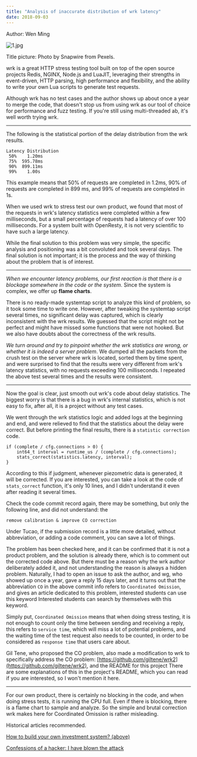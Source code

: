 ```yaml
---
title: "Analysis of inaccurate distribution of wrk latency"
date: 2018-09-03
---  
```


Author: Wen Ming

![1.jpg](https://pic4.zhimg.com/80/v2-596a56dceaf120f846ce07484e4c091b_1440w.jpg)

Title picture: Photo by Snapwire from Pexels.

wrk is a great HTTP stress testing tool built on top of the open source projects Redis, NGINX, Node.js and LuaJIT, leveraging their strengths in event-driven, HTTP parsing, high performance and flexibility, and the ability to write your own Lua scripts to generate test requests.

Although wrk has no test cases and the author shows up about once a year to merge the code, that doesn't stop us from using wrk as our tool of choice for performance and fuzz testing. If you're still using multi-threaded ab, it's well worth trying wrk.

---

The following is the statistical portion of the delay distribution from the wrk results.

    Latency Distribution
     50%    1.20ms
     75%  595.78ms
     90%  899.11ms
     99%    1.00s

This example means that 50% of requests are completed in 1.2ms, 90% of requests are completed in 899 ms, and 99% of requests are completed in 1s.

When we used wrk to stress test our own product, we found that most of the requests in wrk's latency statistics were completed within a few milliseconds, but a small percentage of requests had a latency of over 100 milliseconds. For a system built with OpenResty, it is not very scientific to have such a large latency.

While the final solution to this problem was very simple, the specific analysis and positioning was a bit convoluted and took several days. The final solution is not important; it is the process and the way of thinking about the problem that is of interest.

---

*When we encounter latency problems, our first reaction is that there is a blockage somewhere in the code or the system*. Since the system is complex, we offer up **flame charts**.

There is no ready-made systemtap script to analyze this kind of problem, so it took some time to write one. However, after tweaking the systemtap script several times, no significant delay was captured, which is clearly inconsistent with the wrk results. We guessed that the script might not be perfect and might have missed some functions that were not hooked. But we also have doubts about the correctness of the wrk results.

*We turn around and try to pinpoint whether the wrk statistics are wrong, or whether it is indeed a server problem*. We dumped all the packets from the crush test on the server where wrk is located, sorted them by time spent, and were surprised to find that the results were very different from wrk's latency statistics, with no requests exceeding 100 milliseconds. I repeated the above test several times and the results were consistent.

---

Now the goal is clear, just smooth out wrk's code about delay statistics. The biggest worry is that there is a bug in wrk's internal statistics, which is not easy to fix, after all, it is a project without any test cases.

We went through the wrk statistics logic and added logs at the beginning and end, and were relieved to find that the statistics about the delay were correct. But before printing the final results, there is a `statistic correction` code.

    if (complete / cfg.connections > 0) {
        int64_t interval = runtime_us / (complete / cfg.connections);
        stats_correct(statistics.latency, interval);
    }

According to this if judgment, whenever piezometric data is generated, it will be corrected. If you are interested, you can take a look at the code of `stats_correct` function, it's only 10 lines, and I didn't understand it even after reading it several times.

Check the code commit record again, there may be something, but only the following line, and did not understand: the

    remove calibration & improve CO correction

Under Tucao, if the submission record is a little more detailed, without abbreviation, or adding a code comment, you can save a lot of things.

The problem has been checked here, and it can be confirmed that it is not a product problem, and the solution is already there, which is to comment out the corrected code above. But there must be a reason why the wrk author deliberately added it, and not understanding the reason is always a hidden problem. Naturally, I had to open an issue to ask the author, and wg, who showed up once a year, gave a reply 15 days later, and it turns out that the abbreviation `CO` in the above commit info refers to `Coordinated Omission`, and gives an article dedicated to this problem, interested students can use this keyword Interested students can search by themselves with this keyword.

Simply put, `Coordinated Omission` means that when doing stress testing, it is not enough to count only the time between sending and receiving a reply, this refers to `service time`, which will miss a lot of potential problems, and the waiting time of the test request also needs to be counted, in order to be considered as `response time` that users care about.

Gil Tene, who proposed the CO problem, also made a modification to wrk to specifically address the CO problem: [https://github.com/giltene/wrk2](https://github.com/giltene/wrk2), and the README for this project There are some explanations of this in the project's README, which you can read if you are interested, so I won't mention it here.

---

For our own product, there is certainly no blocking in the code, and when doing stress tests, it is running the CPU full. Even if there is blocking, there is a flame chart to sample and analyze. So the simple and brutal correction wrk makes here for Coordinated Omission is rather misleading.

Historical articles recommended.

[How to build your own investment system? (above)](https://link.zhihu.com/?target=http%3A//mp.weixin.qq.com/s%3F__biz%3DMzIyNjI1NTkyNA%3D%3D%26mid%3D2649625627%26idx%3D1%26sn%3D1ab698edb6a17e6a5468cfa0828c3c6b%26chksm%3Df0698140c71e0856cc441bbfead48cef2e4910aa774a8b2088a09e60ee8690e59d4848ee6602%26scene%3D21%23wechat_redirect)

[Confessions of a hacker: I have blown the attack](https://link.zhihu.com/?target=http%3A//mp.weixin.qq.com/s%3F__biz%3DMzIyNjI1NTkyNA%3D%3D%26mid%3D2649625614%26idx%3D1%26sn%3Ddf1731d311ee77ec977eb431665ee643%26chksm%3Df0698155c71e08436be9e764b2419d8d8477f2b4452169c4a3b09d14d4657de08e7497e646d8%26scene%3D21%23wechat_redirect)
